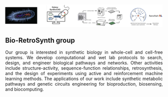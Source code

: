 <p align="center"><a href="https://www.jfaulon.com"><img src="BRS-banner.png" alt="AMN" align="center"/></a></p>

## Bio-RetroSynth group
<p align="justify">Our group is interested in synthetic biology in whole-cell and cell-free systems.  We develop computational and wet lab protocols to search, design, and engineer biological pathways and networks. Other activities include structure-activity, sequence-function relationships, retrosynthesis, and the design of experiments using active and reinforcement machine learning methods. The applications of our work include synthetic metabolic pathways and genetic circuits engineering for bioproduction, biosensing, and biocomputing.</p>
